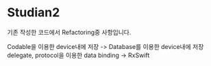 # Studian2

기존 작성한 코드에서 Refactoring중 사항입니다.

Codable을 이용한 device내에 저장 -> Database를 이용한 device내에 저장
delegate, protocol을 이용한 data binding -> RxSwift
